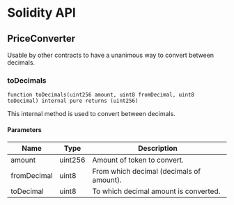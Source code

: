 # Solidity API

## PriceConverter

Usable by other contracts to have a unanimous way
to convert between decimals.

### toDecimals

```solidity
function toDecimals(uint256 amount, uint8 fromDecimal, uint8 toDecimal) internal pure returns (uint256)
```

This internal method is used to convert between decimals.

#### Parameters

| Name | Type | Description |
| ---- | ---- | ----------- |
| amount | uint256 | Amount of token to convert. |
| fromDecimal | uint8 | From which decimal (decimals of amount). |
| toDecimal | uint8 | To which decimal amount is converted. |

